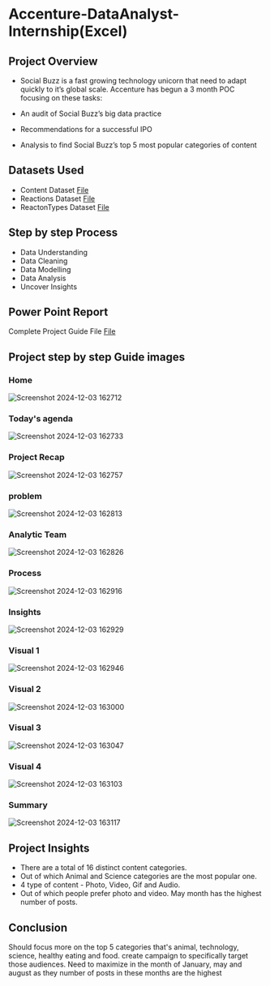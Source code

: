 # Accenture-DataAnalyst-Internship(Excel)

## Project Overview

- Social Buzz is a fast growing technology unicorn that need to adapt quickly to it’s global scale.
  Accenture has begun a 3 month POC focusing on these tasks:

- An audit of Social Buzz’s big data practice
- Recommendations for a successful IPO
- Analysis to find Social Buzz’s top 5 most popular categories of content

## Datasets Used

- Content Dataset <a href="https://github.com/Chandrasekhar3784/Accenture-DataAnalytics-Internship/blob/main/Content.csv"> File</a>
- Reactions Dataset <a href="https://github.com/Chandrasekhar3784/Accenture-DataAnalytics-Internship/blob/main/Reactions.csv"> File</a>
- ReactonTypes Dataset <a href="https://github.com/Chandrasekhar3784/Accenture-DataAnalytics-Internship/blob/main/ReactionTypes.csv"> File</a>

## Step by step Process

- Data Understanding
- Data Cleaning
- Data Modelling
- Data Analysis
- Uncover Insights

## Power Point Report

Complete Project Guide File <a href="https://github.com/Chandrasekhar3784/Accenture-DataAnalytics-Internship/blob/main/Data%20Analytics%20-%20Task%203_final.pptx"> File</a>

## Project step by step Guide images

### Home
![Screenshot 2024-12-03 162712](https://github.com/user-attachments/assets/e62e75d1-bbc3-4663-88f3-092744e2777f)
### Today's agenda
![Screenshot 2024-12-03 162733](https://github.com/user-attachments/assets/72df1245-224d-45ce-9804-12446f1674f0)
### Project Recap
![Screenshot 2024-12-03 162757](https://github.com/user-attachments/assets/9a42b3ea-f15f-4d97-a625-626fbd1415b1)
### problem
![Screenshot 2024-12-03 162813](https://github.com/user-attachments/assets/544441b7-1ec8-4fb8-8187-0e52bd55d5c3)
### Analytic Team
![Screenshot 2024-12-03 162826](https://github.com/user-attachments/assets/71c88792-419b-40fc-9d3c-f28f40fbd949)
### Process
![Screenshot 2024-12-03 162916](https://github.com/user-attachments/assets/ab42471f-7972-457a-9b52-3fe60df75057)
### Insights
![Screenshot 2024-12-03 162929](https://github.com/user-attachments/assets/6c8e3573-d05e-4100-8232-96e580073aa6)
### Visual 1
![Screenshot 2024-12-03 162946](https://github.com/user-attachments/assets/00356230-8154-4c05-97e8-8f2f084a4d4b)
### Visual 2
![Screenshot 2024-12-03 163000](https://github.com/user-attachments/assets/366bfc60-b460-41e9-8a2f-80efe698aa41)
### Visual 3
![Screenshot 2024-12-03 163047](https://github.com/user-attachments/assets/2caccdab-fca2-4b9c-8dcb-5bca8677cbc3)
### Visual 4
![Screenshot 2024-12-03 163103](https://github.com/user-attachments/assets/8305c9ad-0e85-4b0d-a07a-a10ac859b2d5)
### Summary
![Screenshot 2024-12-03 163117](https://github.com/user-attachments/assets/83cc4bfd-4a98-48a0-99f3-adb253c8ae1a)

## Project Insights

- There are a total of 16 distinct content categories.
- Out of which Animal and Science categories are the most popular one.
- 4 type of content - Photo, Video, Gif and Audio.
- Out of which people prefer photo and video. May month has the highest number of posts. 

## Conclusion

Should focus more on the top 5 categories that's animal, technology, science, healthy eating and food. create campaign to specifically target those audiences. Need to maximize in the month of January, may and august as they number of posts in these months are the highest

